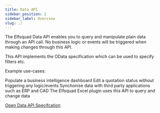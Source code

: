 ```yaml
---
title: Data API
sidebar_position: 2
sidebar_label: Overview
slug: ./
---
```


The Elfsquad Data API enables you to query and manipulate plain data through an API call. No business logic or events will be triggered when making changes through this API.

This API implements the OData specification which can be used to specify filters etc.

Example use-cases:

Populate a business intelligence dashboard
Edit a quotation status without triggering any logic/events
Synchonise data with third party applications such as ERP and CAD
The Elfsquad Excel plugin uses this API to query and change data

[Open Data API Specifcation](/apis/data)

